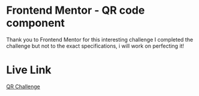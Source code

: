 # Frontend Mentor - QR code component

Thank you to Frontend Mentor for this interesting challenge
I completed the challenge but not to the exact specifications, i will work on perfecting it!

# Live Link 
[QR Challenge](https://drsalins.github.io/FrontEndMentorQRCode/)
